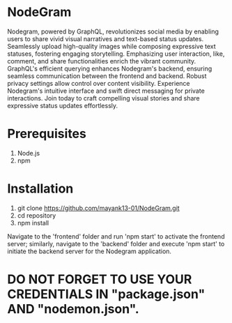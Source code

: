 # NodeGram

Nodegram, powered by GraphQL, revolutionizes social media by enabling users to share vivid visual narratives and text-based status updates. Seamlessly upload high-quality images while composing expressive text statuses, fostering engaging storytelling. Emphasizing user interaction, like, comment, and share functionalities enrich the vibrant community. GraphQL's efficient querying enhances Nodegram's backend, ensuring seamless communication between the frontend and backend. Robust privacy settings allow control over content visibility. Experience Nodegram's intuitive interface and swift direct messaging for private interactions. Join today to craft compelling visual stories and share expressive status updates effortlessly.


# Prerequisites
1. Node.js
2. npm

# Installation
1. git clone https://github.com/mayank13-01/NodeGram.git
2. cd repository
3. npm install


Navigate to the 'frontend' folder and run 'npm start' to activate the frontend server; similarly, navigate to the 'backend' folder and execute 'npm start' to initiate the backend server for the Nodegram application.

# DO NOT FORGET TO USE YOUR CREDENTIALS IN "package.json" AND "nodemon.json". 
